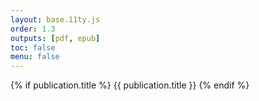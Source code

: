```yaml
---
layout: base.11ty.js
order: 1.3
outputs: [pdf, epub]
toc: false
menu: false
---
```


<div class="half-title-page">
  {% if publication.title %}
  <span class="title-htp">
    {{ publication.title }}
  </span>
  {% endif %}
</div>
